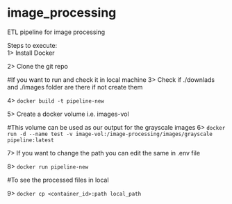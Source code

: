 # image_processing<br />
ETL pipeline for image processing<br />

Steps to execute:<br />
1> Install Docker <br />

2> Clone the git repo <br />

#If you want to run and check it in local machine
3> Check if ./downlads and ./images folder are there if not create them <br />

4> ```docker build -t pipeline-new``` <br />

5> Create a docker volume i.e. images-vol <br />

#This volume can be used as our output for the grayscale images
6> ```docker run -d --name test -v image-vol:/image-processing/images/grayscale pipeline:latest``` <br />

7> If you want to change the path you can edit the same in .env file

8> ```docker run pipeline-new``` <br />

#To see the processed files in local <br />

9> ```docker cp <container_id>:path local_path``` <br />
